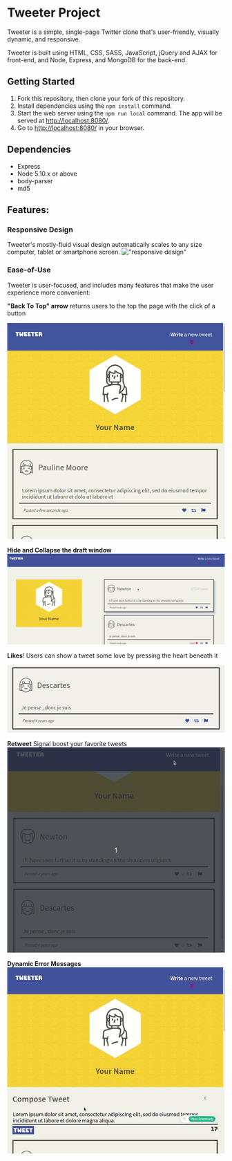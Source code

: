 # Tweeter Project

Tweeter is a simple, single-page Twitter clone that's user-friendly, visually dynamic, and responsive. 

Tweeter is built using HTML, CSS, SASS, JavaScript, jQuery and AJAX for front-end, and Node, Express, and MongoDB for the back-end. 

## Getting Started

1. Fork this repository, then clone your fork of this repository.
2. Install dependencies using the `npm install` command.
3. Start the web server using the `npm run local` command. The app will be served at <http://localhost:8080/>.
4. Go to <http://localhost:8080/> in your browser.

## Dependencies

- Express
- Node 5.10.x or above
- body-parser
- md5

## Features:

### **Responsive Design**
 Tweeter's mostly-fluid visual design automatically scales to any size computer, tablet or smartphone screen. 
!["responsive design"](https://github.com/erikleisinger/tweeter/raw/master/samples/responsive-design.gif
)

### **Ease-of-Use**
 Tweeter is user-focused, and includes many features that make the user experience more convenient:

**"Back To Top" arrow** returns users to the top the page with the click of a button

!["arrow to top - small format"](https://github.com/erikleisinger/tweeter/raw/master/samples/arrow-to-top-small.gif
)



**Hide and Collapse the draft window**
!["hide and show draft box"](https://github.com/erikleisinger/tweeter/raw/master/samples/hideandshow.gif
)

**Likes**! Users can show a tweet some love by pressing the heart beneath it

!["likes"](https://github.com/erikleisinger/tweeter/raw/master/samples/likes.gif
)

**Retweet** Signal boost your favorite tweets
!["retweet example"](https://github.com/erikleisinger/tweeter/raw/master/samples/retweet.gif
)

**Dynamic Error Messages**
!["errors"](https://github.com/erikleisinger/tweeter/raw/master/samples/errors.gif
)


